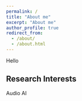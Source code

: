 ```yaml
---
permalink: /
title: "About me"
excerpt: "About me"
author_profile: true
redirect_from: 
  - /about/
  - /about.html
---
```

Hello

## Research Interests
Audio AI
